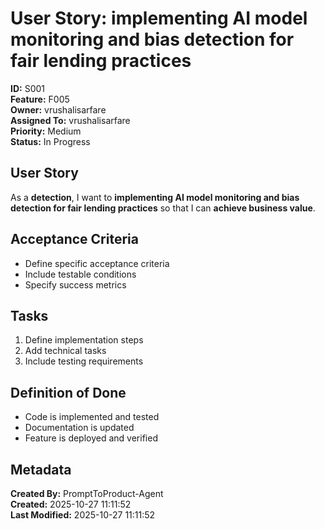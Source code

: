 # User Story: implementing AI model monitoring and bias detection for fair lending practices

**ID:** S001  
**Feature:** F005  
**Owner:** vrushalisarfare  
**Assigned To:** vrushalisarfare  
**Priority:** Medium  
**Status:** In Progress  

## User Story
As a **detection**, I want to **implementing AI model monitoring and bias detection for fair lending practices** so that I can **achieve business value**.


## Acceptance Criteria
- Define specific acceptance criteria
- Include testable conditions
- Specify success metrics

## Tasks
1. Define implementation steps
2. Add technical tasks
3. Include testing requirements

## Definition of Done
- Code is implemented and tested
- Documentation is updated
- Feature is deployed and verified


## Metadata
**Created By:** PromptToProduct-Agent  
**Created:** 2025-10-27 11:11:52  
**Last Modified:** 2025-10-27 11:11:52  

